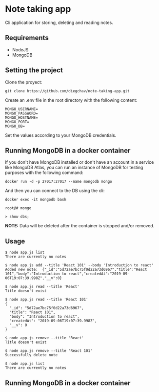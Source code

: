 # Note taking app

Cli application for storing, deleting and reading notes.

## Requirements

- NodeJS
- MongoDB

## Setting the project

Clone the proyect:

```
git clone https://github.com/diegchav/note-taking-app.git
```

Create an .env file in the root directory with the following content:

```
MONGO_USERNAME=
MONGO_PASSWORD=
MONGO_HOSTNAME=
MONGO_PORT=
MONGO_DB=
```

Set the values according to your MongoDB credentials.

## Running MongoDB in a docker container

If you don't have MongoDB installed or don't have an account in a service like MongoDB Atlas, you can run an instance
of MongoDB for testing purposes with the following command:

```
docker run -d -p 27017:27017 --name mongodb mongo
```

And then you can connect to the DB using the cli:

```
docker exec -it mongodb bash

root@# mongo

> show dbs;
```

**NOTE:** Data will be deleted after the container is stopped and/or removed.

## Usage

```
$ node app.js list
There are currently no notes

$ node app.js add --title 'React 101' --body 'Introduction to react'
Added new note:  {"_id":"5d72ae7bc75f0d22a73d6967","title":"React 101","body":"Introduction to react","createdAt":"2019-09-06T19:07:39.998Z","__v":0}

$ node app.js read --title 'React'
Title doesn't exist

$ node app.js read --title 'React 101'
{
  "_id": "5d72ae7bc75f0d22a73d6967",
  "title": "React 101",
  "body": "Introduction to react",
  "createdAt": "2019-09-06T19:07:39.998Z",
  "__v": 0
}

$ node app.js remove --title 'React'
Title doesn't exist

$ node app.js remove --title 'React 101'
Successfully delete note

$ node app.js list
There are currently no notes
```

## Running MongoDB in a docker container

